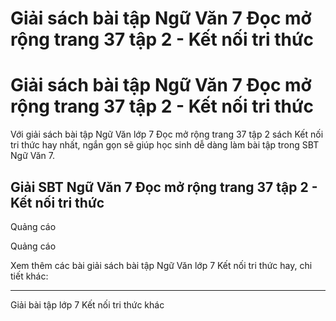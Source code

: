 # Giải sách bài tập Ngữ Văn 7 Đọc mở rộng trang 37 tập 2 - Kết nối tri thức

# Giải sách bài tập Ngữ Văn 7 Đọc mở rộng trang 37 tập 2 - Kết nối tri thức

Với giải sách bài tập Ngữ Văn lớp 7 Đọc mở rộng trang 37 tập 2 sách Kết nối tri thức hay nhất, ngắn gọn sẽ giúp học sinh dễ dàng làm bài tập trong SBT Ngữ Văn 7.

## Giải SBT Ngữ Văn 7 Đọc mở rộng trang 37 tập 2 - Kết nối tri thức

Quảng cáo

Quảng cáo

Xem thêm các bài giải sách bài tập Ngữ Văn lớp 7 Kết nối tri thức hay, chi tiết khác:

* * *

Giải bài tập lớp 7 Kết nối tri thức khác
